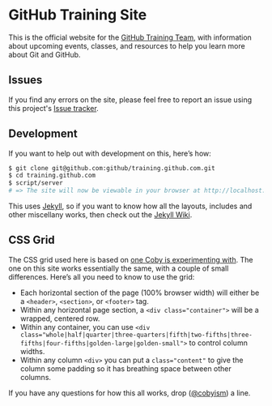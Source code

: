 # GitHub Training Site

This is the official website for the [GitHub Training Team](http://training.github.com), with information about upcoming events, classes, and resources to help you learn more about Git and GitHub.

## Issues

If you find any errors on the site, please feel free to report an issue using this project's [Issue tracker](https://github.com/github/training.github.com/issues).

## Development

If you want to help out with development on this, here’s how:

```sh
$ git clone git@github.com:github/training.github.com.git
$ cd training.github.com
$ script/server
# => The site will now be viewable in your browser at http://localhost:4000
```

This uses [Jekyll](http://jekyllrb.com), so if you want to know how all the layouts, includes and other miscellany works, then check out the [Jekyll Wiki](https://github.com/mojombo/jekyll/wiki).

## CSS Grid

The CSS grid used here is based on [one Coby is experimenting with](https://github.com/cobyism/gridism). The one on this site works essentially the same, with a couple of small differences. Here’s all you need to know to use the grid:

- Each horizontal section of the page (100% browser width) will either be a `<header>`, `<section>`, or `<footer>` tag.
- Within any horizontal page section, a `<div class="container">` will be a wrapped, centered row.
- Within any container, you can use `<div class="whole|half|quarter|three-quarters|fifth|two-fifths|three-fifths|four-fifths|golden-large|golden-small">` to control column widths.
- Within any column `<div>` you can put a `class="content"` to give the column some padding so it has breathing space between other columns.

If you have any questions for how this all works, drop ([@cobyism](https://github.com/cobyism)) a line.
